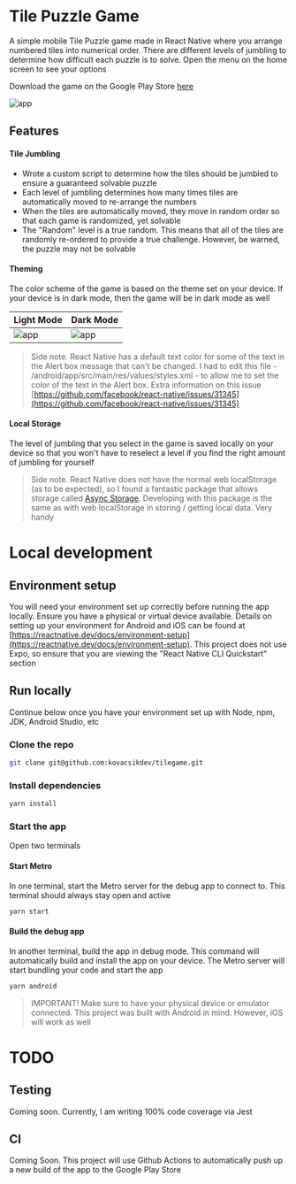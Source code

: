 # Tile Puzzle Game

A simple mobile Tile Puzzle game made in React Native where you arrange numbered tiles into numerical order. There are different levels of jumbling to determine how difficult each puzzle is to solve. Open the menu on the home screen to see your options

Download the game on the Google Play Store [here](https://play.google.com/store/apps/details?id=com.kovacsikdev.tilegame)

![app](https://kovacsikdev-media.s3.amazonaws.com/tilegame_game.png)

## Features

#### Tile Jumbling

- Wrote a custom script to determine how the tiles should be jumbled to ensure a guaranteed solvable puzzle
- Each level of jumbling determines how many times tiles are automatically moved to re-arrange the numbers
- When the tiles are automatically moved, they move in random order so that each game is randomized, yet solvable
- The "Random" level is a true random. This means that all of the tiles are randomly re-ordered to provide a true challenge. However, be warned, the puzzle may not be solvable

#### Theming

The color scheme of the game is based on the theme set on your device. If your device is in dark mode, then the game will be in dark mode as well

| Light Mode                                                                 | Dark Mode                                                                 |
| -------------------------------------------------------------------------- | ------------------------------------------------------------------------- |
| ![app](https://kovacsikdev-media.s3.amazonaws.com/tilegame_light_mode.png) | ![app](https://kovacsikdev-media.s3.amazonaws.com/tilegame_dark_mode.png) |

> Side note. React Native has a default text color for some of the text in the Alert box message that can't be changed. I had to edit this file - /android/app/src/main/res/values/styles.xml - to allow me to set the color of the text in the Alert box. Extra information on this issue [https://github.com/facebook/react-native/issues/31345](https://github.com/facebook/react-native/issues/31345)

#### Local Storage

The level of jumbling that you select in the game is saved locally on your device so that you won't have to reselect a level if you find the right amount of jumbling for yourself

> Side note. React Native does not have the normal web localStorage (as to be expected), so I found a fantastic package that allows storage called [Async Storage](https://react-native-async-storage.github.io/async-storage/). Developing with this package is the same as with web localStorage in storing / getting local data. Very handy

# Local development

## Environment setup

You will need your environment set up correctly before running the app locally. Ensure you have a physical or virtual device available.
Details on setting up your environment for Android and iOS can be found at [https://reactnative.dev/docs/environment-setup](https://reactnative.dev/docs/environment-setup). This project does not use Expo, so ensure that you are viewing the "React Native CLI Quickstart" section

## Run locally

Continue below once you have your environment set up with Node, npm, JDK, Android Studio, etc

### Clone the repo

```sh
git clone git@github.com:kovacsikdev/tilegame.git
```

### Install dependencies

```sh
yarn install
```

### Start the app

Open two terminals

#### Start Metro

In one terminal, start the Metro server for the debug app to connect to. This terminal should always stay open and active

```sh
yarn start
```

#### Build the debug app

In another terminal, build the app in debug mode. This command will automatically build and install the app on your device. The Metro server will start bundling your code and start the app

```sh
yarn android
```

> IMPORTANT! Make sure to have your physical device or emulator connected. This project was built with Android in mind. However, iOS will work as well

# TODO

## Testing

Coming soon. Currently, I am writing 100% code coverage via Jest

## CI

Coming Soon. This project will use Github Actions to automatically push up a new build of the app to the Google Play Store
